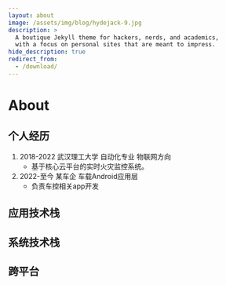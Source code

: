 ```yaml
---
layout: about
image: /assets/img/blog/hydejack-9.jpg
description: >
  A boutique Jekyll theme for hackers, nerds, and academics,
  with a focus on personal sites that are meant to impress.
hide_description: true
redirect_from:
  - /download/
---
```


# About

<!--author-->

## 个人经历
1. 2018-2022 武汉理工大学 自动化专业 物联网方向
    * 基于核心云平台的实时火灾监控系统。
2. 2022-至今 某车企 车载Android应用层
    * 负责车控相关app开发

## 应用技术栈

## 系统技术栈

## 跨平台